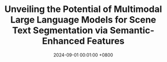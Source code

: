 ---
title:          "Unveiling the Potential of Multimodal Large Language Models for Scene Text Segmentation via Semantic-Enhanced Features"
date:           2024-09-01 00:01:00 +0800
selected:       true
pub:            "IEEE International Conference on Image Processing Workshop (ICIPW)"
pub_last:       ' <span class="badge badge-pill badge-publication badge-success">Presentation</span>'
pub_date:       "2024"

# abstract: >-
#   This study explores the potential of multimodal large language models in scene text segmentation by leveraging semantic-enhanced features. It demonstrates the synergy between textual and visual modalities to improve segmentation tasks.
cover:          /assets/images/covers/icipw24.png
authors:
  - Ho Jun Kim*
  - Hyung Kyu Kim*
  - Sangmin Lee
  - Hak Gu Kim
links:
  Paper: ""
  Code: ""
---